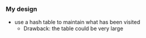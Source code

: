 

### My design
- use a hash table to maintain what has been visited
  - Drawback: the table could be very large
  

